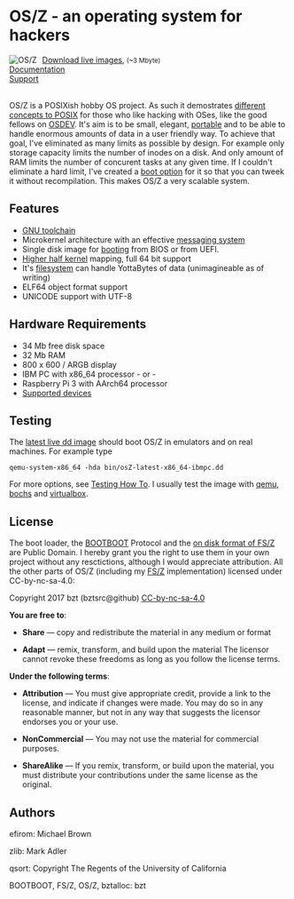 OS/Z - an operating system for hackers
======================================

<img align="left" style="margin-right:10px;" alt="OS/Z" src="https://github.com/bztsrc/osz/raw/master/logo.png">
<a href="https://github.com/bztsrc/osz/blob/master/bin/">Download live images</a>,  <small>(~3 Mbyte)</small><br>
<a href="https://github.com/bztsrc/osz/tree/master/docs/README.md">Documentation</a><br>
<a href="https://github.com/bztsrc/osz/issues">Support</a><br><br>

OS/Z is a POSIXish hobby OS project. As such it demostrates [different concepts to POSIX](https://github.com/bztsrc/osz/tree/master/docs/posix.md)
for those who like hacking with OSes, like the good fellows on [OSDEV](http://forum.osdev.org/). It's aim is
to be small, elegant, [portable](https://github.com/bztsrc/osz/tree/master/docs/porting.md) and to be able to handle enormous amounts of data in
a user friendly way. To achieve that goal, I've eliminated as many limits as possible by design.
For example only storage capacity limits the number of inodes on a disk. And only amount of RAM limits the number of
concurent tasks at any given time. If I couldn't eliminate a hard limit, I've
created a [boot option](https://github.com/bztsrc/osz/tree/master/docs/bootopts.md) for it so that you can tweek it without
recompilation. This makes OS/Z a very scalable system.

Features
--------

 - [GNU toolchain](https://github.com/bztsrc/osz/tree/master/docs/compile.md)
 - Microkernel architecture with an effective [messaging system](https://github.com/bztsrc/osz/tree/master/docs/messages.md)
 - Single disk image for [booting](https://github.com/bztsrc/osz/tree/master/docs/boot.md) from BIOS or from UEFI.
 - [Higher half kernel](https://github.com/bztsrc/osz/tree/master/docs/memory.md) mapping, full 64 bit support
 - It's [filesystem](https://github.com/bztsrc/osz/tree/master/docs/fs.md) can handle YottaBytes of data (unimagineable as of writing)
 - ELF64 object format support
 - UNICODE support with UTF-8

Hardware Requirements
---------------------

 - 34 Mb free disk space
 - 32 Mb RAM
 - 800 x 600 / ARGB display
 - IBM PC with x86_64 processor  - or -
 - Raspberry Pi 3 with AArch64 processor
 - [Supported devices](https://github.com/bztsrc/osz/tree/master/docs/drivers.md)

Testing
-------

The [latest live dd image](https://github.com/bztsrc/osz/blob/master/bin/osZ-latest-x86_64-ibmpc.dd?raw=true) should boot OS/Z in emulators and on real machines. For example type

```shell
qemu-system-x86_64 -hda bin/osZ-latest-x86_64-ibmpc.dd
```
For more options, see [Testing How To](https://github.com/bztsrc/osz/tree/master/docs/howto1-testing.md). I usually test the image
with [qemu](http://www.qemu.org/), [bochs](http://bochs.sourceforge.net/) and [virtualbox](https://www.virtualbox.org/).

License
-------

The boot loader, the [BOOTBOOT](https://github.com/bztsrc/osz/blob/master/loader) Protocol and the
[on disk format of FS/Z](https://github.com/bztsrc/osz/blob/master/etc/include/fsZ.h) are Public Domain.
I hereby grant you the right to use them in your own project without any resctictions, although I would appreciate attribution.
All the other parts of OS/Z (including my [FS/Z](https://github.com/bztsrc/osz/blob/master/docs/fs.md) implementation) licensed under CC-by-nc-sa-4.0:

 Copyright 2017 bzt (bztsrc@github) [CC-by-nc-sa-4.0](https://creativecommons.org/licenses/by-nc-sa/4.0/)
 
**You are free to**:

 - **Share** — copy and redistribute the material in any medium or format

 - **Adapt** — remix, transform, and build upon the material
     The licensor cannot revoke these freedoms as long as you follow
     the license terms.
 
**Under the following terms**:

 - **Attribution** — You must give appropriate credit, provide a link to
     the license, and indicate if changes were made. You may do so in
     any reasonable manner, but not in any way that suggests the
     licensor endorses you or your use.

 - **NonCommercial** — You may not use the material for commercial purposes.

 - **ShareAlike** — If you remix, transform, or build upon the material,
     you must distribute your contributions under the same license as
     the original.

Authors
-------

efirom: Michael Brown

zlib: Mark Adler

qsort: Copyright The Regents of the University of California

BOOTBOOT, FS/Z, OS/Z, bztalloc: bzt

